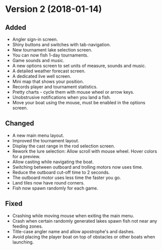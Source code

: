 # Version 2 (2018-01-14)

## Added
* Angler sign-in screen.
* Shiny buttons and switches with tab-navigation.
* New tournament lake selection screen.
* You can now fish 1-day tournaments.
* Game sounds and music.
* A new options screen to set units of measure, sounds and music.
* A detailed weather forecast screen.
* A dedicated live well screen.
* Mini map that shows your position.
* Records player and tournament statistics.
* Pretty charts - cycle them with mouse wheel or arrow keys.
* Unobstrusive notifications when you land a fish.
* Move your boat using the mouse, must be enabled in the options screen.

## Changed
* A new main menu layout.
* Improved the tournament layout.
* Display the cast range in the rod selection screen.
* Rework the lure selection: Allow scroll with mouse wheel. Hover colors for a preview.
* Allow casting while navigating the boat.
* Switching between outboard and trolling motors now uses time.
* Reduce the outboard cut-off time to 2 seconds.
* The outboard motor uses less time the faster you go.
* Land tiles now have round corners.
* Fish now spawn randomly for each game.

## Fixed
* Crashing while moving mouse when exiting the main menu.
* Crash when certain randomly generated lakes spawn fish not near any feeding zones.
* Title-case angler name and allow apostrophe's and dashes.
* Avoid placing the player boat on top of obstacles or other boats when launching.
